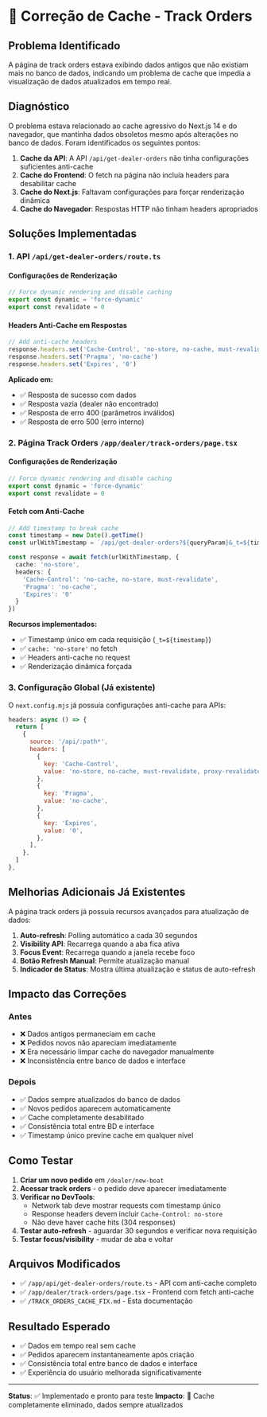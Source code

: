 # 🔧 Correção de Cache - Track Orders

## Problema Identificado

A página de track orders estava exibindo dados antigos que não existiam mais no banco de dados, indicando um problema de cache que impedia a visualização de dados atualizados em tempo real.

## Diagnóstico

O problema estava relacionado ao cache agressivo do Next.js 14 e do navegador, que mantinha dados obsoletos mesmo após alterações no banco de dados. Foram identificados os seguintes pontos:

1. **Cache da API**: A API `/api/get-dealer-orders` não tinha configurações suficientes anti-cache
2. **Cache do Frontend**: O fetch na página não incluía headers para desabilitar cache
3. **Cache do Next.js**: Faltavam configurações para forçar renderização dinâmica
4. **Cache do Navegador**: Respostas HTTP não tinham headers apropriados

## Soluções Implementadas

### 1. API `/api/get-dealer-orders/route.ts`

#### Configurações de Renderização
```typescript
// Force dynamic rendering and disable caching
export const dynamic = 'force-dynamic'
export const revalidate = 0
```

#### Headers Anti-Cache em Respostas
```typescript
// Add anti-cache headers
response.headers.set('Cache-Control', 'no-store, no-cache, must-revalidate, proxy-revalidate')
response.headers.set('Pragma', 'no-cache')
response.headers.set('Expires', '0')
```

**Aplicado em:**
- ✅ Resposta de sucesso com dados
- ✅ Resposta vazia (dealer não encontrado)
- ✅ Resposta de erro 400 (parâmetros inválidos)
- ✅ Resposta de erro 500 (erro interno)

### 2. Página Track Orders `/app/dealer/track-orders/page.tsx`

#### Configurações de Renderização
```typescript
// Force dynamic rendering and disable caching
export const dynamic = 'force-dynamic'
export const revalidate = 0
```

#### Fetch com Anti-Cache
```typescript
// Add timestamp to break cache
const timestamp = new Date().getTime()
const urlWithTimestamp = `/api/get-dealer-orders?${queryParam}&_t=${timestamp}`

const response = await fetch(urlWithTimestamp, {
  cache: 'no-store',
  headers: {
    'Cache-Control': 'no-cache, no-store, must-revalidate',
    'Pragma': 'no-cache',
    'Expires': '0'
  }
})
```

**Recursos implementados:**
- ✅ Timestamp único em cada requisição (`_t=${timestamp}`)
- ✅ `cache: 'no-store'` no fetch
- ✅ Headers anti-cache no request
- ✅ Renderização dinâmica forçada

### 3. Configuração Global (Já existente)

O `next.config.mjs` já possuía configurações anti-cache para APIs:

```javascript
headers: async () => {
  return [
    {
      source: '/api/:path*',
      headers: [
        {
          key: 'Cache-Control',
          value: 'no-store, no-cache, must-revalidate, proxy-revalidate',
        },
        {
          key: 'Pragma',
          value: 'no-cache',
        },
        {
          key: 'Expires',
          value: '0',
        },
      ],
    },
  ]
},
```

## Melhorias Adicionais Já Existentes

A página track orders já possuía recursos avançados para atualização de dados:

1. **Auto-refresh**: Polling automático a cada 30 segundos
2. **Visibility API**: Recarrega quando a aba fica ativa
3. **Focus Event**: Recarrega quando a janela recebe foco
4. **Botão Refresh Manual**: Permite atualização manual
5. **Indicador de Status**: Mostra última atualização e status de auto-refresh

## Impacto das Correções

### Antes
- ❌ Dados antigos permaneciam em cache
- ❌ Pedidos novos não apareciam imediatamente
- ❌ Era necessário limpar cache do navegador manualmente
- ❌ Inconsistência entre banco de dados e interface

### Depois
- ✅ Dados sempre atualizados do banco de dados
- ✅ Novos pedidos aparecem automaticamente
- ✅ Cache completamente desabilitado
- ✅ Consistência total entre BD e interface
- ✅ Timestamp único previne cache em qualquer nível

## Como Testar

1. **Criar um novo pedido** em `/dealer/new-boat`
2. **Acessar track orders** - o pedido deve aparecer imediatamente
3. **Verificar no DevTools**:
   - Network tab deve mostrar requests com timestamp único
   - Response headers devem incluir `Cache-Control: no-store`
   - Não deve haver cache hits (304 responses)
4. **Testar auto-refresh** - aguardar 30 segundos e verificar nova requisição
5. **Testar focus/visibility** - mudar de aba e voltar

## Arquivos Modificados

- ✅ `/app/api/get-dealer-orders/route.ts` - API com anti-cache completo
- ✅ `/app/dealer/track-orders/page.tsx` - Frontend com fetch anti-cache
- ✅ `/TRACK_ORDERS_CACHE_FIX.md` - Esta documentação

## Resultado Esperado

- ✅ Dados em tempo real sem cache
- ✅ Pedidos aparecem instantaneamente após criação
- ✅ Consistência total entre banco de dados e interface
- ✅ Experiência do usuário melhorada significativamente

---

**Status**: ✅ Implementado e pronto para teste
**Impacto**: 🚀 Cache completamente eliminado, dados sempre atualizados